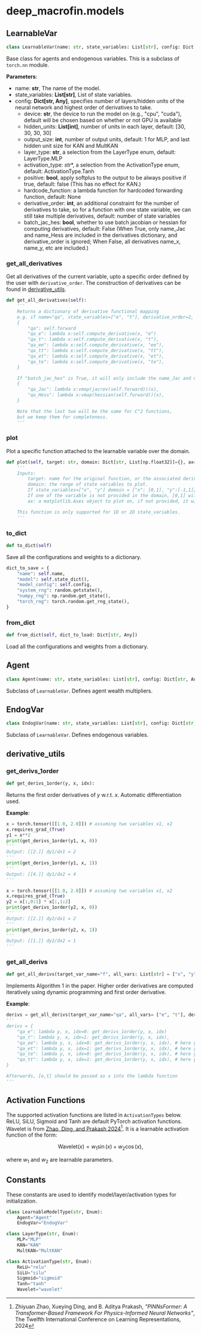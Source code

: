 # deep_macrofin.models

## LearnableVar


```py
class LearnableVar(name: str, state_variables: List[str], config: Dict[str, Any])
```

Base class for agents and endogenous variables. This is a subclass of `torch.nn` module.

**Parameters**:  

- name: **str**, The name of the model.  
- state_variables: **List[str]**, List of state variables.  
- config: **Dict[str, Any]**, specifies number of layers/hidden units of the neural network and highest order of derivatives to take. 
    - device: **str**, the device to run the model on (e.g., "cpu", "cuda"), default will be chosen based on whether or not GPU is available
    - hidden_units: **List[int]**, number of units in each layer, default: [30, 30, 30, 30]
    - output_size: **int**, number of output units, default: 1 for MLP, and last hidden unit size for KAN and MultKAN
    - layer_type: **str**, a selection from the LayerType enum, default: LayerType.MLP
    - activation_type: *str**, a selection from the ActivationType enum, default: ActivationType.Tanh
    - positive: **bool**, apply softplus to the output to be always positive if true, default: false (This has no effect for KAN.)
    - hardcode_function: a lambda function for hardcoded forwarding function, default: None
    - derivative_order: **int**, an additional constraint for the number of derivatives to take, so for a function with one state variable, we can still take multiple derivatives, default: number of state variables
    - batch_jac_hes: **bool**, whether to use batch jacobian or hessian for computing derivatives, default: False (When True, only name_Jac and name_Hess are included in the derivatives dictionary, and derivative_order is ignored; When False, all derivatives name_x, name_y, etc are included.)

### get_all_derivatives
Get all derivatives of the current variable, upto a specific order defined by the user with `derivative_order`. The construction of derivatives can be found in [derivative_utils](#derivative_utils).

```py
def get_all_derivatives(self):
    '''
    Returns a dictionary of derivative functional mapping 
    e.g. if name="qa", state_variables=["e", "t"], derivative_order=2, it will return 
    {
        "qa": self.forward
        "qa_e": lambda x:self.compute_derivative(x, "e")
        "qa_t": lambda x:self.compute_derivative(x, "t"),
        "qa_ee": lambda x:self.compute_derivative(x, "ee"),
        "qa_tt": lambda x:self.compute_derivative(x, "tt"),
        "qa_et": lambda x:self.compute_derivative(x, "et"),
        "qa_te": lambda x:self.compute_derivative(x, "te"),
    }

    If "batch_jac_hes" is True, it will only include the name_Jac and name_Hess in the dictionary. 
    {
        "qa_Jac": lambda x:vmap(jacrev(self.forward))(x),
        "qa_Hess": lambda x:vmap(hessian(self.forward))(x),
    }

    Note that the last two will be the same for C^2 functions, 
    but we keep them for completeness. 
    '''
```

### plot
Plot a specific function attached to the learnable variable over the domain.

```py
def plot(self, target: str, domain: Dict[str, List[np.float32]]={}, ax=None):
    '''
    Inputs:
        target: name for the original function, or the associated derivatives to plot
        domain: the range of state variables to plot. 
        If state_variables=["x", "y"] domain = {"x": [0,1], "y":[-1,1]}, it will be plotted on the region [0,1]x[-1,1].
        If one of the variable is not provided in the domain, [0,1] will be taken as the default
        ax: a matplotlib.Axes object to plot on, if not provided, it will be plotted on a new figure

    This function is only supported for 1D or 2D state_variables.
    '''
```

### to_dict
```py
def to_dict(self)
```

Save all the configurations and weights to a dictionary.

```py
dict_to_save = {
    "name": self.name,
    "model": self.state_dict(),
    "model_config": self.config,
    "system_rng": random.getstate(),
    "numpy_rng": np.random.get_state(),
    "torch_rng": torch.random.get_rng_state(),
}
```

### from_dict
```py
def from_dict(self, dict_to_load: Dict[str, Any])
```

Load all the configurations and weights from a dictionary.

## Agent

```py
class Agent(name: str, state_variables: List[str], config: Dict[str, Any])
```

Subclass of `LearnableVar`. Defines agent wealth multipliers. 

## EndogVar

```py
class EndogVar(name: str, state_variables: List[str], config: Dict[str, Any])
```

Subclass of `LearnableVar`. Defines endogenous variables. 

## derivative_utils

### get_derivs_1order
```py
def get_derivs_1order(y, x, idx):
```
Returns the first order derivatives of $y$ w.r.t. $x$. Automatic differentiation used.

**Example**:
```py
x = torch.tensor([[1.0, 2.0]]) # assuming two variables x1, x2
x.requires_grad_(True)
y1 = x**2
print(get_derivs_1order(y1, x, 0)) 
'''
Output: [[2.]] dy1/dx1 = 2
'''
print(get_derivs_1order(y1, x, 1))
'''
Output: [[4.]] dy1/dx2 = 4
'''

x = torch.tensor([[1.0, 2.0]]) # assuming two variables x1, x2
x.requires_grad_(True)
y2 = x[:,0:1] * x[:,1:2] 
print(get_derivs_1order(y2, x, 0)) 
'''
Output: [[2.]] dy2/dx1 = 2
'''
print(get_derivs_1order(y2, x, 1))
'''
Output: [[1.]] dy2/dx2 = 1
'''
```

### get_all_derivs
```py
def get_all_derivs(target_var_name="f", all_vars: List[str] = ["x", "y", "z"], derivative_order = 2) -> Dict[str, Callable]:
```

Implements Algorithm 1 in the paper. Higher order derivatives are computed iteratively using dynamic programming and first order derivative.
<!-- TODO: Add reference to our paper -->
**Example**:
```py
derivs = get_all_derivs(target_var_name="qa", all_vars= ["e", "t"], derivative_order = 2)
'''
derivs = {
    "qa_e": lambda y, x, idx=0: get_derivs_1order(y, x, idx)
    "qa_t": lambda y, x, idx=1: get_derivs_1order(y, x, idx),
    "qa_ee": lambda y, x, idx=0: get_derivs_1order(y, x, idx), # here y=qa_e
    "qa_et": lambda y, x, idx=1: get_derivs_1order(y, x, idx), # here y=qa_e
    "qa_te": lambda y, x, idx=0: get_derivs_1order(y, x, idx), # here y=qa_t
    "qa_tt": lambda y, x, idx=1: get_derivs_1order(y, x, idx), # here y=qa_t
}

Afterwards, [e,t] should be passed as x into the lambda function
'''
```

## Activation Functions

The supported activation functions are listed in `ActivationTypes` below. ReLU, SiLU, Sigmoid and Tanh are default PyTorch activation functions. Wavelet is from <a href="https://openreview.net/forum?id=DO2WFXU1Be" target="_blank">Zhao, Ding, and Prakash 2024</a>[^1]. It is a learnable activation function of the form:

$$\text{Wavelet}(x) = w_1 \sin(x) + w_2 \cos(x),$$

where $w_1$ and $w_2$ are learnable parameters.

[^1]: Zhiyuan Zhao, Xueying Ding, and B. Aditya Prakash, *"PINNsFormer: A Transformer-Based Framework For Physics-Informed Neural Networks"*, The Twelfth International Conference on Learning Representations, 2024

## Constants

These constants are used to identify model/layer/activation types for initialization.

```py
class LearnableModelType(str, Enum):
    Agent="Agent"
    EndogVar="EndogVar"

class LayerType(str, Enum):
    MLP="MLP"
    KAN="KAN"
    MultKAN="MultKAN"

class ActivationType(str, Enum):
    ReLU="relu"
    SiLU="silu"
    Sigmoid="sigmoid"
    Tanh="tanh"
    Wavelet="wavelet"
```

